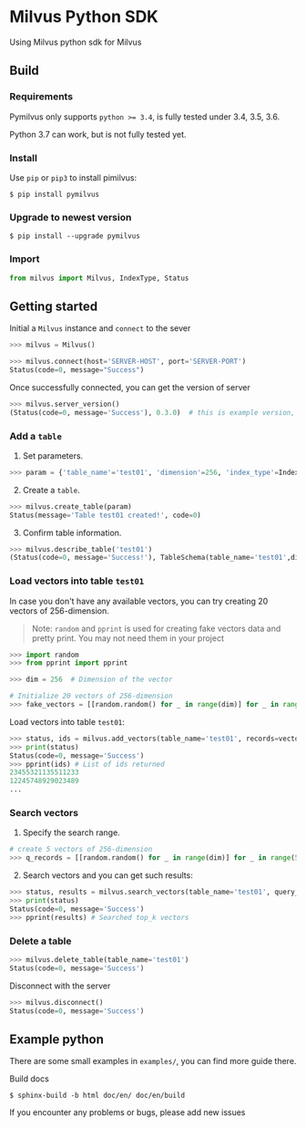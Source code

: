 # Milvus Python SDK

Using Milvus python sdk for Milvus

## Build

### Requirements

Pymilvus only supports `python >= 3.4`, is fully tested under 3.4, 3.5, 3.6.

Python 3.7 can work, but is not fully tested yet.

### Install

Use `pip` or `pip3` to install pimilvus:

```$
$ pip install pymilvus
```

### Upgrade to newest version

```$
$ pip install --upgrade pymilvus
```

### Import

```python
from milvus import Milvus, IndexType, Status
```

## Getting started

Initial a `Milvus` instance and `connect` to the sever

```python
>>> milvus = Milvus()

>>> milvus.connect(host='SERVER-HOST', port='SERVER-PORT')
Status(code=0, message="Success")
```
Once successfully connected, you can get the version of server

```python
>>> milvus.server_version()
(Status(code=0, message='Success'), 0.3.0)  # this is example version, the real version may vary
```

### Add a `table`


1. Set parameters.
```python
>>> param = {'table_name'='test01', 'dimension'=256, 'index_type'=IndexType.FLAT, 'store_raw_vector'=False}
```
2. Create a `table`.
```python
>>> milvus.create_table(param)
Status(message='Table test01 created!', code=0)
```

3. Confirm table information.
```python
>>> milvus.describe_table('test01')
(Status(code=0, message='Success!'), TableSchema(table_name='test01',dimension=256, index_type=1, store_raw_vector=False))
```


### Load vectors into table `test01`

In case you don't have any available vectors, you can try creating 20 vectors of 256-dimension.

> Note: `random` and `pprint` is used for creating fake vectors data and pretty print. You may not need them in your project

```python
>>> import random
>>> from pprint import pprint

>>> dim = 256  # Dimension of the vector

# Initialize 20 vectors of 256-dimension
>>> fake_vectors = [[random.random() for _ in range(dim)] for _ in range(20)]
```

Load vectors into table `test01`:
```python
>>> status, ids = milvus.add_vectors(table_name='test01', records=vectors)
>>> print(status)
Status(code=0, message='Success')
>>> pprint(ids) # List of ids returned
23455321135511233
12245748929023489
...
```

### Search vectors
1. Specify the search range. 
```python
# create 5 vectors of 256-dimension
>>> q_records = [[random.random() for _ in range(dim)] for _ in range(5)]
```

2. Search vectors and you can get such results:
```python
>>> status, results = milvus.search_vectors(table_name='test01', query_records=q_records, top_k=10)
>>> print(status)
Status(code=0, message='Success')
>>> pprint(results) # Searched top_k vectors
```


### Delete a table

```python
>>> milvus.delete_table(table_name='test01')
Status(code=0, message='Success')
```
Disconnect with the server
```python
>>> milvus.disconnect()
Status(code=0, message='Success')
```

## Example python
There are some small examples in `examples/`, you can find more guide there.

Build docs
```$
$ sphinx-build -b html doc/en/ doc/en/build
```


If you encounter any problems or bugs, please add new issues
